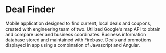 # Deal Finder

Mobile application designed to find current, local deals and coupons, created with engineering team of two. Utilized Google’s map API to obtain and compare user and business coordinates. Business information database stored and maintained with Firebase. Deals and promotions displayed in app using a combination of Javascript and Angular.

